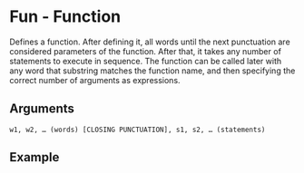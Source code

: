 # Fun - Function

Defines a function. After defining it, all words until the next punctuation are considered parameters of the function. After that, it takes any number of statements to execute in sequence. The function can be called later with any word that substring matches the function name, and then specifying the correct number of arguments as expressions.

## Arguments

```w1, w2, … (words) [CLOSING PUNCTUATION], s1, s2, … (statements)```

## Example
<editor :code='`
fun factorial man.
	whe par man 1. ret 1..
	ret tim man factorial sub man 1...
was value factorial 5..
pri value.
`' 
:code-wordier="`
Fun factorial, man!
	When you compare man and one, do a thing. Return one answer!
	Return time, man. Factorials submit, man, one final time...
Was value a factorial or five rats in a trenchcoat?
Print a value, if you want!
`"
output-method='console'></editor>